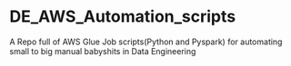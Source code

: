 # DE_AWS_Automation_scripts
A Repo full of AWS Glue Job scripts(Python and Pyspark) for automating small to big manual babyshits in Data Engineering
